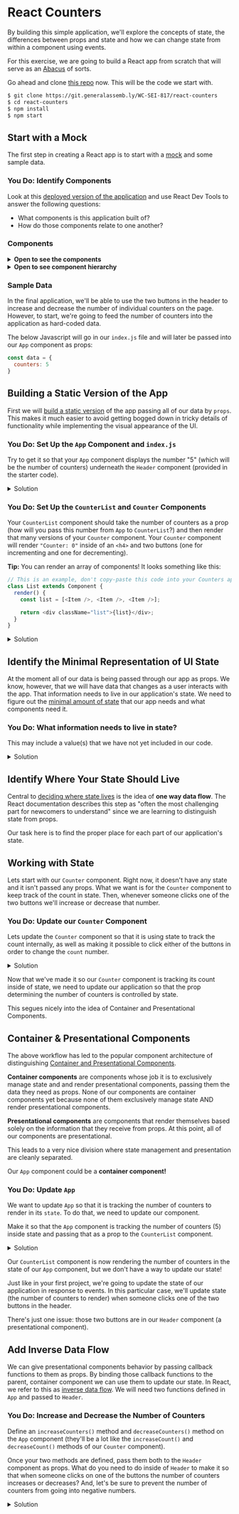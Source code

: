# React Counters

By building this simple application, we'll explore the concepts of state, the differences between props and state and how we can change state from within a component using events.

For this exercise, we are going to build a React app from scratch that will serve as an [Abacus](https://en.wikipedia.org/wiki/Abacus) of sorts.

Go ahead and clone [this repo](https://git.generalassemb.ly/WC-SEI-817/react-counters) now. This will be the code we start with.

```bash
$ git clone https://git.generalassemb.ly/WC-SEI-817/react-counters
$ cd react-counters
$ npm install
$ npm start
```

## Start with a Mock

The first step in creating a React app is to start with a [mock](https://facebook.github.io/react/docs/thinking-in-react.html#start-with-a-mock) and some sample data.

### You Do: Identify Components 

Look at this [deployed version of the application](http://react-counter.surge.sh/) and use React Dev Tools to answer the following questions:

- What components is this application built of?
- How do those components relate to one another?

### Components

<details>
  <summary><strong>Open to see the components</strong></summary>

Here we've identified four components on the home page:
  1. The top level component, which we'll call `App`, is boxed in red
  2. The header component, a sub-component of `App`, is boxed in purple. We'll call it `Header`
  3. The list of counters, also a sub-component of `App`, is boxed in blue. We'll called it `CounterList`
  4. An individual container, a sub-component of `CounterList`, is boxed in green. We'll call it `Counter`

</details>

<details>
  <summary><strong>Open to see component hierarchy</strong></summary>

  <h4>Component Hierarchy</h4>

Given these breakdowns we have a component hierarchy that looks like this:

  - `App`
    - `Header`
    - `CounterList`
      - `Counter`

</details>

### Sample Data

In the final application, we'll be able to use the two buttons in the header to increase and decrease the number of individual counters on the page. However, to start, we're going to feed the number of counters into the application as hard-coded data.

The below Javascript will go in our `index.js` file and will later be passed into our `App` component as props:

```js
const data = {
  counters: 5
}
```

## Building a Static Version of the App

First we will [build a static version](https://facebook.github.io/react/docs/thinking-in-react.html#step-2-build-a-static-version-in-react) of the app passing all of our data by `props`. This makes it much easier to avoid getting bogged down in tricky details of functionality while implementing the visual appearance of the UI.

### You Do: Set Up the `App` Component and `index.js`

Try to get it so that your `App` component displays the number "5" (which will be the number of counters) underneath the `Header` component (provided in the starter code).

<details>
	<summary>Solution</summary>
	
`src/index.js`:

```js
import React from "react";
import ReactDOM from "react-dom";
import "./index.css";
import App from "./App";

const data = {
  counters: 5
};

ReactDOM.render(<App data={data} />, document.getElementById("root"));
```
	
`src/App.js`:

```js
import React, { Component } from "react";
import Header from "./Header";

class App extends Component {
  render() {
    return (
      <div className="App">
        <Header />
        <h4>{this.props.data.counters}</h4>
      </div>
    );
  }
}

export default App;
```
</details>

### You Do: Set Up the `CounterList` and `Counter` Components

Your `CounterList` component should take the number of counters as a prop (how will you pass this number from `App` to `CounterList`?) and then render that many versions of your `Counter` component. Your `Counter` component will render `"Counter: 0"` inside of an `<h4>` and two buttons (one for incrementing and one for decrementing).

**Tip:** You can render an array of components! It looks something like this:

```js
// This is an example, don't copy-paste this code into your Counters app
class List extends Component {
  render() {
    const list = [<Item />, <Item />, <Item />];

    return <div className="list">{list}</div>;
  }
}
```

<details>
	<summary>Solution</summary>
	
`App.js`:

```js
import React, { Component } from "react";
import Header from "./Header";
import CounterList from "./CounterList";

class App extends Component {
    render() {
      return (
        <div className="App">
          <Header />
          <CounterList counters={this.state.counters} />
        </div>
      );
    }
  }

export default App;
```

`CounterList.js`:

```js
import React, { Component } from "react";
import Counter from "./Counter";

class CounterList extends Component {
  render() {
    const counters = [];
    for (let index = 0; index < this.props.counters; index++) {
      counters.push(<Counter />);
    }
    return <div className="Counter-row">{counters}</div>;
  }
}

export default CounterList;
```

`Counter.js`:

```js
import React, { Component } from "react";

class Counter extends Component {
  render() {
    return (
      <div className="Counter">
        <h4>Counter: 0</h4>
        <button>Decrement</button>
        <button>Increment</button>
      </div>
    );
  }
}

export default Counter;

import React, { Component } from "react";
import Header from "./Header";
import CounterList from "./CounterList";
```

</details>


## Identify the Minimal Representation of UI State 

At the moment all of our data is being passed through our app as props. We know, however, that we will have data that changes as a user interacts with the app. That information needs to live in our application's state. We need to figure out the [minimal amount of state](https://facebook.github.io/react/docs/thinking-in-react.html#step-3-identify-the-minimal-but-complete-representation-of-ui-state) that our app needs and what components need it.

### You Do: What information needs to live in state? 

This may include a value(s) that we have not yet included in our code.

<details>
  <summary>Solution</summary>

For our app to work we need two pieces of data in `state`:
- `numberOfCounters` (the number of counters to render in our `App` component)
- `count` (the count of an individual `Counter` component)

</details>

## Identify Where Your State Should Live 

Central to [deciding where state lives](https://facebook.github.io/react/docs/thinking-in-react.html#step-4-identify-where-your-state-should-live) is the idea of **one way data flow**. The React documentation describes this step as "often the most challenging part for newcomers to understand" since we are learning to distinguish state from props.   

Our task here is to find the proper place for each part of our application's state.

## Working with State 

Lets start with our `Counter` component. Right now, it doesn't have any state and it isn't passed any props. What we want is for the `Counter` component to keep track of the count in state. Then, whenever someone clicks one of the two buttons we'll increase or decrease that number.

### You Do: Update our `Counter` Component

Lets update the `Counter` component so that it is using state to track the count internally, as well as making it possible to click either of the buttons in order to change the `count` number.

<details>
	<summary>Solution</summary>
	
```diff
import React, { Component } from "react";

class Counter extends Component {
+    state = {
+      count: 0
+    };	
+
+  increaseCount = () => {
+    const count = this.state.count + 1;
+
+    this.setState({
+      count: count
+    });
+  }
+
+  decreaseCount = () => {
+    const count = this.state.count - 1;
+
+    this.setState({
+      count: count
+    });
+  }

  render() {
    return (
      <div className="Counter">
        <h4>Counter: {this.state.count}</h4>
-        <button>Decrement</button>
+        <button onClick={this.increaseCount}>Decrement</button>
-        <button>Increment</button>
+        <button onClick={this.decreaseCount}>Increment</button>
      </div>
    );
  }
}

export default Counter;
```
</details>

Now that we've made it so our `Counter` component is tracking its count inside of state, we need to update our application so that the prop determining the number of counters is controlled by state.

This segues nicely into the idea of Container and Presentational Components.

## Container & Presentational Components 

The above workflow has led to the popular component architecture of distinguishing [Container and Presentational Components](https://medium.com/@dan_abramov/smart-and-dumb-components-7ca2f9a7c7d0).

**Container components** are components whose job it is to exclusively manage state and and render presentational components, passing them the data they need as props. None of our components are container components yet because none of them exclusively manage state AND render presentational components.

**Presentational components** are components that render themselves based solely on the information that they receive from props. At this point, all of our components are presentational.

This leads to a very nice division where state management and presentation are cleanly separated.

Our `App` component could be a **container component!**

### You Do: Update `App`

We want to update `App` so that it is tracking the number of counters to render in its `state`. To do that, we need to update our component.

Make it so that the `App` component is tracking the number of counters (5) inside state and passing that as a prop to the `CounterList` component.

<details>
	<summary>Solution</summary>
	
```diff
// App.js
import React, { Component } from "react";
import Header from "./Header";
import CounterList from "./CounterList";

class App extends Component {
+  state = {
+    counters: 5
+  }

  render() {
    return (
      <div className="App">
        <Header />
-        <CounterList counters={this.props.data.counters} />
+        <CounterList counters={this.state.counters} />
      </div>
    );
  }
}

export default App;
```
</details>

Our `CounterList` component is now rendering the number of counters in the state of our `App` component, but we don't have a way to update our state!

Just like in your first project, we're going to update the state of our application in response to events. In this particular case, we'll update state (the number of counters to render) when someone clicks one of the two buttons in the header.

There's just one issue: those two buttons are in our `Header` component (a presentational component).

## Add Inverse Data Flow 

We can give presentational components behavior by passing callback functions to them as props. By binding those callback functions to the parent, container component we can use them to update our state. In React, we refer to this as [inverse data flow](https://facebook.github.io/react/docs/thinking-in-react.html#step-5-add-inverse-data-flow). We will need two functions defined in `App` and passed to `Header`.

### You Do: Increase and Decrease the Number of Counters

Define an `increaseCounters()` method and `decreaseCounters()` method on the `App` component (they'll be a lot like the `increaseCount()` and `decreaseCount()` methods of our `Counter` component).

Once your two methods are defined, pass them both to the `Header` component as props. What do you need to do inside of `Header` to make it so that when someone clicks on one of the buttons the number of counters increases or decreases? And, let's be sure to prevent the number of counters from going into negative numbers.

<details>
	<summary>Solution</summary>
	
`App.js`:

```diff
import React, { Component } from "react";
import Header from "./Header";
import CounterList from "./CounterList";

class App extends Component {
  state = {
-    counters: 5
+    counters: 0
  }

+  increaseCounters = () => {
+    const counters = this.state.counters + 1;
+    this.setState({
+    	counters: counters
+    })
+  }

+  decreaseCounters = () => {
+    const counters = this.state.counters - 1;
+    this.setState({
+    	counters: counters
+    })
+  }

  render() {
    return (
      <div className="App">
-        <Header />
+        <Header 
+          increaseCounters={this.increaseCounters} 
+          decreaseCounters={this.decreaseCounters} />
        <CounterList counters={this.state.counters} />
      </div>
    );
  }
}

export default App;
```

`Header.js`:

```diff
import React, { Component } from "react";

class Header extends Component {
  
+  handleIncrement = () => {
+    this.props.increaseCounters()
+  }

+  handleDecrement = () => {
+    this.props.countersCount > 0 ?
+      this.props.decreaseCounters():
+      null
+  }

  render() {
    return (
      <header className="App-header">
        <h1 className="App-title">React Counters</h1>
-	<button>+</button>
+        <button onClick={ this.handleIncrement }>+</button>
-        <button>-</button>
+	<button onClick={ this.handleDecrement }>-</button>
      </header>
    );
  }
}

export default Header;
```
</details>
